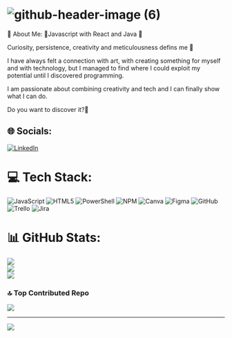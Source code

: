 
# ![github-header-image (6)](https://github.com/Sarii4/Sarii4/assets/169152621/a37a2baf-0a41-4afd-9bb9-5eda66b5e652)
💫 About Me:
🌱Javascript with React and Java 🙌

Curiosity, persistence, creativity and meticulousness defins me 🎨  
  
I have always felt a connection with art, with creating something for myself and with technology, but I managed to find where I could exploit my potential until I discovered programming.  
  
I am passionate about combining creativity and tech and I can finally show what I can do.  
  
Do you want to discover it?👾



## 🌐 Socials:
[![LinkedIn](https://img.shields.io/badge/LinkedIn-%230077B5.svg?logo=linkedin&logoColor=white)](https://linkedin.com/in/https://www.linkedin.com/in/sara-teran-537546204/) 

# 💻 Tech Stack:
![JavaScript](https://img.shields.io/badge/javascript-%23323330.svg?style=for-the-badge&logo=javascript&logoColor=%23F7DF1E) ![HTML5](https://img.shields.io/badge/html5-%23E34F26.svg?style=for-the-badge&logo=html5&logoColor=white) ![PowerShell](https://img.shields.io/badge/PowerShell-%235391FE.svg?style=for-the-badge&logo=powershell&logoColor=white) ![NPM](https://img.shields.io/badge/NPM-%23CB3837.svg?style=for-the-badge&logo=npm&logoColor=white) ![Canva](https://img.shields.io/badge/Canva-%2300C4CC.svg?style=for-the-badge&logo=Canva&logoColor=white) ![Figma](https://img.shields.io/badge/figma-%23F24E1E.svg?style=for-the-badge&logo=figma&logoColor=white) ![GitHub](https://img.shields.io/badge/github-%23121011.svg?style=for-the-badge&logo=github&logoColor=white) ![Trello](https://img.shields.io/badge/Trello-%23026AA7.svg?style=for-the-badge&logo=Trello&logoColor=white) ![Jira](https://img.shields.io/badge/jira-%230A0FFF.svg?style=for-the-badge&logo=jira&logoColor=white)
# 📊 GitHub Stats:
![](https://github-readme-stats.vercel.app/api?username=Sarii4&theme=synthwave&hide_border=false&include_all_commits=false&count_private=false)<br/>
![](https://github-readme-streak-stats.herokuapp.com/?user=Sarii4&theme=synthwave&hide_border=false)<br/>
![](https://github-readme-stats.vercel.app/api/top-langs/?username=Sarii4&theme=synthwave&hide_border=false&include_all_commits=false&count_private=false&layout=compact)

### 🔝 Top Contributed Repo
![](https://github-contributor-stats.vercel.app/api?username=Sarii4&limit=5&theme=dark&combine_all_yearly_contributions=true)

---
[![](https://visitcount.itsvg.in/api?id=Sarii4&icon=5&color=11)](https://visitcount.itsvg.in)

<!-- Proudly created with GPRM ( https://gprm.itsvg.in ) -->
